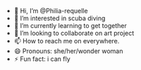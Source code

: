 - 👋 Hi, I’m @Philia-requelle
- 👀 I’m interested in scuba diving
- 🌱 I’m currently learning to get together
- 💞️ I’m looking to collaborate on art project
- 📫 How to reach me on everywhere.
- 😄 Pronouns: she/her/wonder woman
- ⚡ Fun fact: i can fly

<!---
Philia-requelle/Philia-requelle is a ✨ special ✨ repository because its `README.md` (this file) appears on your GitHub profile.
You can click the Preview link to take a look at your changes.
--->
